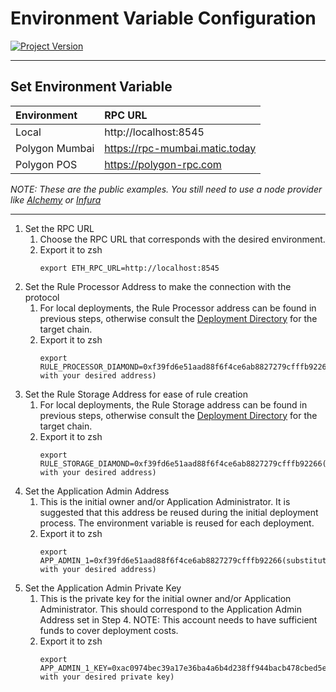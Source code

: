 # Environment Variable Configuration
[![Project Version][version-image]][version-url]

---
## Set Environment Variable


| Environment         | RPC URL|
| :--- | :---  | 
| Local | http://localhost:8545 | 
| Polygon Mumbai |  https://rpc-mumbai.matic.today |
| Polygon POS |  https://polygon-rpc.com  |

_NOTE: These are the public examples. You still need to use a node provider like [Alchemy][alchemy-url] or [Infura][infura-url]_

---

1. Set the RPC URL
   1. Choose the RPC URL that corresponds with the desired environment.
   2. Export it to zsh
        ````
        export ETH_RPC_URL=http://localhost:8545
        ````
2. Set the Rule Processor Address to make the connection with the protocol
   1. For local deployments, the Rule Processor address can be found in previous steps, otherwise consult the [Deployment Directory][deploymentDirectory-url] for the target chain.
   2. Export it to zsh
        ````
        export RULE_PROCESSOR_DIAMOND=0xf39fd6e51aad88f6f4ce6ab8827279cfffb92266(substitute with your desired address)
        ````
3. Set the Rule Storage Address for ease of rule creation
   1. For local deployments, the Rule Storage address can be found in previous steps, otherwise consult the [Deployment Directory][deploymentDirectory-url] for the target chain.
   2. Export it to zsh
        ````
        export RULE_STORAGE_DIAMOND=0xf39fd6e51aad88f6f4ce6ab8827279cfffb92266(substitute with your desired address)
        ````
4. Set the Application Admin Address
   1. This is the initial owner and/or Application Administrator. It is suggested that this address be reused during the initial deployment process. The environment variable is reused for each deployment.
   2. Export it to zsh
        ````
        export APP_ADMIN_1=0xf39fd6e51aad88f6f4ce6ab8827279cfffb92266(substitute with your desired address)
        ````
5. Set the Application Admin Private Key
   1. This is the private key for the initial owner and/or Application Administrator. This should correspond to the Application Admin Address set in Step 4. NOTE: This account needs to have sufficient funds to cover deployment costs.
   2. Export it to zsh
        ````
        export APP_ADMIN_1_KEY=0xac0974bec39a17e36ba4a6b4d238ff944bacb478cbed5efcae784d7bf4f2ff80(substitute with your desired private key)
        ````


<!-- These are the body links -->
[alchemy-url]: https://www.alchemy.com
[infura-url]: https://www.infura.io
[deploymentDirectory-url]: ./DEPLOYMENT-DIRECTORY.md

<!-- These are the header links -->
[version-image]: https://img.shields.io/badge/Version-1.1.0-brightgreen?style=for-the-badge&logo=appveyor
[version-url]: https://github.com/thrackle-io/Tron